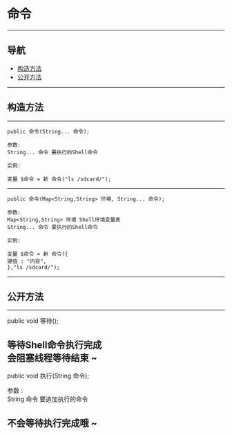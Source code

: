 # 命令
---
## 导航

* [构造方法](#构造方法)
* [公开方法](#公开方法)
---
## 构造方法
---
```
public 命令(String... 命令);  

参数:  
String... 命令 要执行的Shell命令  

实例: 

变量 $命令 = 新 命令("ls /sdcard/");
```
---
```
public 命令(Map<String,String> 环境, String... 命令);

参数:  
Map<String,String> 环境 Shell环境变量表
String... 命令 要执行的Shell命令

实例: 

变量 $命令 = 新 命令({
键值 : "内容",
},"ls /sdcard/");

```
---
## 公开方法
---
public void 等待();  

等待Shell命令执行完成  
会阻塞线程等待结束 ~  
---
public void 执行(String 命令);  

参数 :  
String 命令 要追加执行的命令  

不会等待执行完成哦 ~  
---